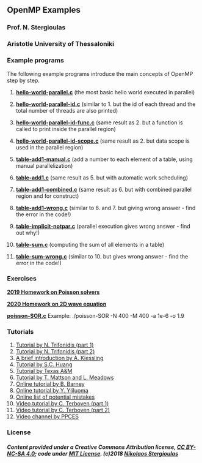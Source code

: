 ## OpenMP Examples
### Prof. N. Stergioulas
### Aristotle University of Thessaloniki


### Example programs

The following example programs introduce the main concepts of OpenMP step by step.


1. [**hello-world-parallel.c**](https://github.com/niksterg/openmp-course/blob/master/hello-world-parallel.c)  (the most basic hello world executed in parallel)

2. [**hello-world-parallel-id.c**](https://github.com/niksterg/openmp-course/blob/master/hello-world-parallel-id.c) (similar to 1. but the id of each thread and the total number of threads are also printed)

3. [**hello-world-parallel-id-func.c**](https://github.com/niksterg/openmp-course/blob/master/hello-world-parallel-id-func.c) (same result as 2. but a function is called to print inside the parallel region)

4. [**hello-world-parallel-id-scope.c**](https://github.com/niksterg/openmp-course/blob/master/hello-world-parallel-id-scope.c) (same result as 2. but data scope is used in the parallel region)

5. [**table-add1-manual.c**](https://github.com/niksterg/openmp-course/blob/master/table-add1-manual.c) (add a number to each element of a table, using manual parallelization)

6. [**table-add1.c**](https://github.com/niksterg/openmp-course/blob/master/table-add1.c) (same result as 5. but with automatic work scheduling)

7. [**table-add1-combined.c**](https://github.com/niksterg/openmp-course/blob/master/table-add1-combined.c) (same result as 6. but with combined parallel region and for construct)

8. [**table-add1-wrong.c**](https://github.com/niksterg/openmp-course/blob/master/table-add1-wrong.c) (similar to 6. and 7. but giving wrong answer - find the error in the code!)

9. [**table-implicit-notpar.c**](https://github.com/niksterg/openmp-course/blob/master/table-implicit-notpar.c) (parallel execution gives wrong answer - find out why!)

10. [**table-sum.c**](https://github.com/niksterg/openmp-course/blob/master/table-sum.c) (computing the sum of all elements in a table)

11. [**table-sum-wrong.c**](https://github.com/niksterg/openmp-course/blob/master/table-sum-wrong.c) (similar to 10. but gives wrong answer - find the error in the code!)

### Exercises

[**2019 Homework on Poisson solvers**](https://github.com/niksterg/openmp-course/blob/master/OpenMP-set-2019.pdf)

[**2020 Homework on 2D wave equation**](https://github.com/niksterg/openmp-course/blob/master/OpenMP-set-2020.pdf)

[**poisson-SOR.c**](https://github.com/niksterg/openmp-course/blob/master/poisson-SOR.c) Example: ./poisson-SOR -N 400 -M 400 -a 1e-6 -o 1.9

### Tutorials

1. [Tutorial by N. Trifonidis (part 1)](http://www.astro.auth.gr/~niksterg/courses/progtools/1-OpenMP-tutorial.pdf) 
2. [Tutorial by N. Trifonidis (part 2)](http://www.astro.auth.gr/~niksterg/courses/progtools/2-OpenMP-tutorial.pdf) 
3. [A brief introduction by A. Kiessling](http://www.roe.ac.uk/ifa/postgrad/pedagogy/2009_kiessling.pdf)
4. [Tutorial by S.C. Huang](https://idre.ucla.edu/sites/default/files/intro-openmp-2013-02-11.pdf)
5. [Tutorial by Texas A&M](https://people.math.umass.edu/~johnston/PHI_WG_2014/OpenMPSlides_tamu_sc.pdf)
6. [Tutorial by T. Mattson and L. Meadows](http://www.openmp.org/wp-content/uploads/omp-hands-on-SC08.pdf)
7. [Online tutorial by B. Barney](https://computing.llnl.gov/tutorials/openMP/)
8. [Online tutorial by Y. Yliluoma](https://bisqwit.iki.fi/story/howto/openmp/)
9. [Online list of potential mistakes](https://www.viva64.com/en/a/0054/)
10. [Video tutorial by C. Terboven (part 1)](https://www.youtube.com/watch?v=6FMn7M5jxrM)
11. [Video tutorial by C. Terboven (part 2)](https://www.youtube.com/watch?v=Whq28OaPW08)
12. [Video channel by PPCES](https://www.youtube.com/channel/UCtdrEoe46tD2IvJJRs_JH1A)


### License

##### Content provided under a Creative Commons Attribution license, [CC BY-NC-SA 4.0](https://creativecommons.org/licenses/by-nc-sa/4.0/); code under [MIT License](https://opensource.org/licenses/MIT). (c)2018 [Nikolaos Stergioulas](http://www.astro.auth.gr/~niksterg/)


